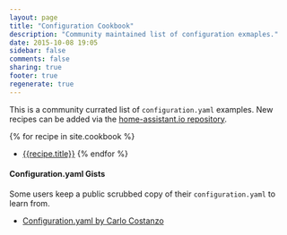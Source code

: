 ```yaml
---
layout: page
title: "Configuration Cookbook"
description: "Community maintained list of configuration exmaples."
date: 2015-10-08 19:05
sidebar: false
comments: false
sharing: true
footer: true
regenerate: true
---
```


This is a community currated list of `configuration.yaml` examples. New recipes can be added via the [home-assistant.io repository](https://github.com/balloob/home-assistant.io/tree/master/source/_cookbook).

{% for recipe in site.cookbook %}
  * [{{recipe.title}}]({{recipe.url}})
{% endfor %}

#### Configuration.yaml Gists

Some users keep a public scrubbed copy of their `configuration.yaml` to learn from.

- [Configuration.yaml by Carlo Costanzo](https://gist.github.com/CCOSTAN/9934de973a293b809868)

